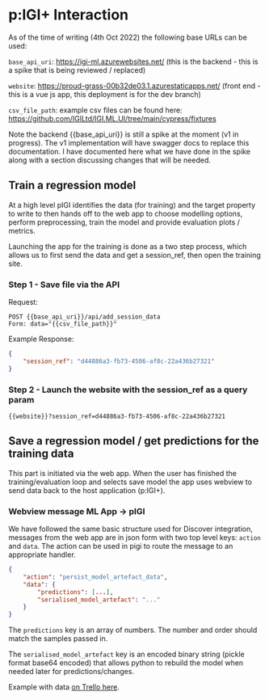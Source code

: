 # p:IGI+ Interaction

As of the time of writing (4th Oct 2022) the following base URLs can be used:

`base_api_uri`: https://igi-ml.azurewebsites.net/ (this is the backend - this is a spike that is being reviewed / replaced)

`website`: https://proud-grass-00b32de03.1.azurestaticapps.net/ (front end - this is a vue js app, this deployment is for the dev branch)

`csv_file_path`: example csv files can be found here: https://github.com/IGILtd/IGI.ML.UI/tree/main/cypress/fixtures

Note the backend {{base_api_uri}} is still a spike at the moment (v1 in progress). The v1 implementation will have swagger docs to replace this documentation. I have documented here what we have done in the spike along with a section discussing changes that will be needed.

## Train a regression model

At a high level pIGI identifies the data (for training) and the target property to write to then hands off to the web app to choose modelling options, perform preprocessing, train the model and provide evaluation plots / metrics.

Launching the app for the training is done as a two step process, which allows us to first send the data and get a session_ref, then open the training site. 

### Step 1 - Save file via the API

Request:

```http
POST {{base_api_uri}}/api/add_session_data
Form: data="{{csv_file_path}}"
```

Example Response:

```json
{
    "session_ref": "d44886a3-fb73-4506-af8c-22a436b27321"
}
```

### Step 2 - Launch the website with the session_ref as a query param

```
{{website}}?session_ref=d44886a3-fb73-4506-af8c-22a436b27321
```

## Save a regression model / get predictions for the training data

This part is initiated via the web app. When the user has finished the training/evaluation loop and selects save model the app uses webview to send data back to the host application (p:IGI+).

### Webview message ML App -> pIGI

We have followed the same basic structure used for Discover integration, messages from the web app are in json form with two top level keys: `action` and `data`. The action can be used in pigi to route the message to an appropriate handler.

```json
{
    "action": "persist_model_artefact_data",
    "data": {
        "predictions": [...],
        "serialised_model_artefact": "..."
    }
}
```

The `predictions` key is an array of numbers. The number and order should match the samples passed in.

The `serialised_model_artefact` key is an encoded binary string (pickle format base64 encoded) that allows python to rebuild the model when needed later for predictions/changes.

Example with data [on Trello here](https://trello.com/c/2YQlvZ6f/3793-ml-project-spike-pigi-interaction-with-web-app#comment-62a9a828a2ecb56a73b74923).

